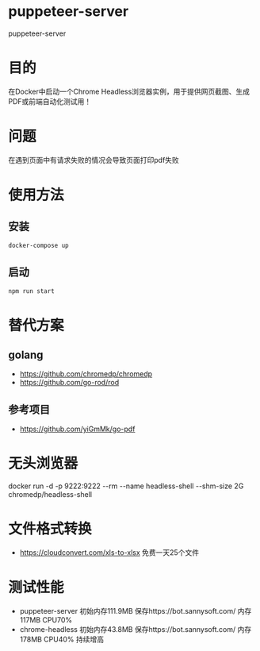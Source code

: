 # puppeteer-server
puppeteer-server

# 目的
在Docker中启动一个Chrome Headless浏览器实例，用于提供网页截图、生成PDF或前端自动化测试用！


# 问题
在遇到页面中有请求失败的情况会导致页面打印pdf失败
# 使用方法

## 安装

```bash
docker-compose up
```

## 启动
```bash
npm run start
```

# 替代方案
## golang
- https://github.com/chromedp/chromedp
- https://github.com/go-rod/rod

## 参考项目
- https://github.com/yiGmMk/go-pdf

# 无头浏览器
docker run -d -p 9222:9222 --rm --name headless-shell --shm-size 2G chromedp/headless-shell

# 文件格式转换
- https://cloudconvert.com/xls-to-xlsx 免费一天25个文件

# 测试性能
- puppeteer-server 初始内存111.9MB 保存https://bot.sannysoft.com/ 内存117MB CPU70%
- chrome-headless 初始内存43.8MB 保存https://bot.sannysoft.com/ 内存178MB CPU40%  持续增高